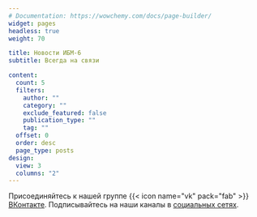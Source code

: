```yaml
---
# Documentation: https://wowchemy.com/docs/page-builder/
widget: pages
headless: true
weight: 70

title: Новости ИБМ-6
subtitle: Всегда на связи

content:
  count: 5
  filters:
    author: ""
    category: ""
    exclude_featured: false
    publication_type: ""
    tag: ""
  offset: 0
  order: desc
  page_type: posts
design:
  view: 3
  columns: "2"
---
```


Присоединяйтесь к нашей группе {{< icon name="vk" pack="fab" >}} [ВКонтакте](https://vk.com/ibm6bmstu). Подписывайтесь на наши каналы в [социальных сетях](/contact/).